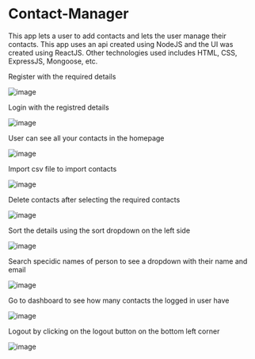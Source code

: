 # Contact-Manager

This app lets a user to add contacts and lets the user manage their contacts. This app uses an api created using NodeJS and the UI was created using ReactJS.
Other technologies used includes HTML, CSS, ExpressJS, Mongoose, etc.

Register with the required details

![image](https://user-images.githubusercontent.com/122369312/228449735-619cb9a1-a83e-4aa5-b3d3-a53a4fd00cda.png)

Login with the registred details

![image](https://user-images.githubusercontent.com/122369312/228449934-12bc3344-5efe-4248-a245-2ad14aeb1af9.png)

User can see all your contacts in the homepage

![image](https://user-images.githubusercontent.com/122369312/228450425-01eb0a60-beb4-4192-8ae0-127a5014dbc4.png)

Import csv file to import contacts

![image](https://user-images.githubusercontent.com/122369312/228450625-aac70ebc-e620-4c4c-b290-58a21ef6090b.png)

Delete contacts after selecting the required contacts

![image](https://user-images.githubusercontent.com/122369312/228450801-8249dcc8-326c-4183-adde-36653291c48b.png)

Sort the details using the sort dropdown on the left side

![image](https://user-images.githubusercontent.com/122369312/228451214-ac608ea0-52d4-4429-936e-955abdcba7c1.png)

Search specidic names of person to see a dropdown with their name and email

![image](https://user-images.githubusercontent.com/122369312/228451591-a0f38919-6bff-4328-8f2a-212cf1719bb3.png)

Go to dashboard to see how many contacts the logged in user have

![image](https://user-images.githubusercontent.com/122369312/228451992-e172ca2c-143a-4e99-9dac-c6c59bc7f5ea.png)

Logout by clicking on the logout button on the bottom left corner

![image](https://user-images.githubusercontent.com/122369312/228452306-825c96d4-1c0d-4e34-ae13-0b48f7c16298.png)
